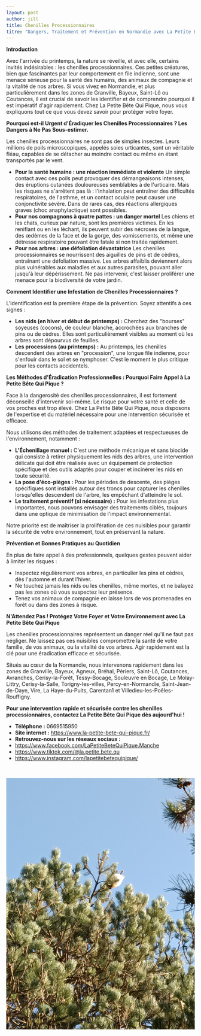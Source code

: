 ```yaml
---
layout: post
author: jill
title: Chenilles Processionnaires
titre: "Dangers, Traitement et Prévention en Normandie avec La Petite Bête Qui Pique "
---
```




**Introduction** 

Avec l'arrivée du printemps, la nature se réveille, et avec elle, certains invités indésirables : les chenilles processionnaires. Ces petites créatures, bien que fascinantes par leur comportement en file indienne, sont une menace sérieuse pour la santé des humains, des animaux de compagnie et la vitalité de nos arbres. Si vous vivez en Normandie, et plus particulièrement dans les zones de Granville, Bayeux, Saint-Lô ou Coutances, il est crucial de savoir les identifier et de comprendre pourquoi il est impératif d'agir rapidement. Chez La Petite Bête Qui Pique, nous vous expliquons tout ce que vous devez savoir pour protéger votre foyer. 

**Pourquoi est-il Urgent d'Éradiquer les Chenilles Processionnaires ? Les Dangers à Ne Pas Sous-estimer.** 

Les chenilles processionnaires ne sont pas de simples insectes. Leurs millions de poils microscopiques, appelés soies urticantes, sont un véritable fléau, capables de se détacher au moindre contact ou même en étant transportés par le vent. 

* **Pour la santé humaine : une réaction immédiate et violente** Un simple contact avec ces poils peut provoquer des démangeaisons intenses, des éruptions cutanées douloureuses semblables à de l'urticaire. Mais les risques ne s'arrêtent pas là : l'inhalation peut entraîner des difficultés respiratoires, de l'asthme, et un contact oculaire peut causer une conjonctivite sévère. Dans de rares cas, des réactions allergiques graves (choc anaphylactique) sont possibles. 
* **Pour nos compagnons à quatre pattes : un danger mortel** Les chiens et les chats, curieux par nature, sont les premières victimes. En les reniflant ou en les léchant, ils peuvent subir des nécroses de la langue, des œdèmes de la face et de la gorge, des vomissements, et même une détresse respiratoire pouvant être fatale si non traitée rapidement. 
* **Pour nos arbres : une défoliation dévastatrice** Les chenilles processionnaires se nourrissent des aiguilles de pins et de cèdres, entraînant une défoliation massive. Les arbres affaiblis deviennent alors plus vulnérables aux maladies et aux autres parasites, pouvant aller jusqu'à leur dépérissement. Ne pas intervenir, c'est laisser proliférer une menace pour la biodiversité de votre jardin. 

**Comment Identifier une Infestation de Chenilles Processionnaires ?** 

L'identification est la première étape de la prévention. Soyez attentifs à ces signes : 

* **Les nids (en hiver et début de printemps) :** Cherchez des "bourses" soyeuses (cocons), de couleur blanche, accrochées aux branches de pins ou de cèdres. Elles sont particulièrement visibles au moment où les arbres sont dépourvus de feuilles. 
* **Les processions (au printemps) :** Au printemps, les chenilles descendent des arbres en "procession", une longue file indienne, pour s'enfouir dans le sol et se nymphoser. C'est le moment le plus critique pour les contacts accidentels. 

**Les Méthodes d'Éradication Professionnelles : Pourquoi Faire Appel à La Petite Bête Qui Pique ?** 

Face à la dangerosité des chenilles processionnaires, il est fortement déconseillé d'intervenir soi-même. Le risque pour votre santé et celle de vos proches est trop élevé. Chez La Petite Bête Qui Pique, nous disposons de l'expertise et du matériel nécessaire pour une intervention sécurisée et efficace. 

Nous utilisons des méthodes de traitement adaptées et respectueuses de l'environnement, notamment : 

* **L'Échenillage manuel :** C'est une méthode mécanique et sans biocide qui consiste à retirer physiquement les nids des arbres, une intervention délicate qui doit être réalisée avec un équipement de protection spécifique et des outils adaptés pour couper et incinérer les nids en toute sécurité. 
* **La pose d'éco-pièges :** Pour les périodes de descente, des pièges spécifiques sont installés autour des troncs pour capturer les chenilles lorsqu'elles descendent de l'arbre, les empêchant d'atteindre le sol. 
* **Le traitement préventif (si nécessaire) :** Pour les infestations plus importantes, nous pouvons envisager des traitements ciblés, toujours dans une optique de minimisation de l'impact environnemental. 

Notre priorité est de maîtriser la prolifération de ces nuisibles pour garantir la sécurité de votre environnement, tout en préservant la nature. 

**Prévention et Bonnes Pratiques au Quotidien** 

En plus de faire appel à des professionnels, quelques gestes peuvent aider à limiter les risques : 

* Inspectez régulièrement vos arbres, en particulier les pins et cèdres, dès l'automne et durant l'hiver. 
* Ne touchez jamais les nids ou les chenilles, même mortes, et ne balayez pas les zones où vous suspectez leur présence. 
* Tenez vos animaux de compagnie en laisse lors de vos promenades en forêt ou dans des zones à risque. 

**N'Attendez Pas ! Protégez Votre Foyer et Votre Environnement avec La Petite Bête Qui Pique** 

Les chenilles processionnaires représentent un danger réel qu'il ne faut pas négliger. Ne laissez pas ces nuisibles compromettre la santé de votre famille, de vos animaux, ou la vitalité de vos arbres. Agir rapidement est la clé pour une éradication efficace et sécurisée. 

Situés au cœur de la Normandie, nous intervenons rapidement dans les zones de Granville, Bayeux, Agneux, Bréhal, Périers, Saint-Lô, Coutances, Avranches, Cerisy-la-Forêt, Tessy-Bocage, Souleuvre en Bocage, Le Molay-Littry, Cerisy-la-Salle, Torigny-les-villes, Percy-en-Normandie, Saint-Jean-de-Daye, Vire, La Haye-du-Puits, Carentan1 et Villedieu-les-Poêles-Rouffigny. 

**Pour une intervention rapide et sécurisée contre les chenilles processionnaires, contactez La Petite Bête Qui Pique dès aujourd'hui !** 

* **Téléphone :** 0669515950 
* **Site internet :** <https://www.la-petite-bete-qui-pique.fr/> 
* **Retrouvez-nous sur les réseaux sociaux :**  
* <https://www.facebook.com/LaPetiteBeteQuiPique.Manche> 
* <https://www.tiktok.com/@la.petite.bete.qu> 
* <https://www.instagram.com/lapetitebetequipique/> 

 





![](/assets/uploads/011img_011_burst20250116135803.jpg)
